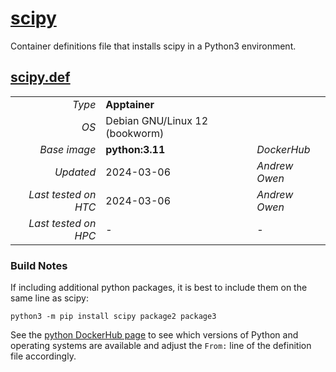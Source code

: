 # [scipy](/software/Python/scipy)

Container definitions file that installs scipy in a Python3 environment.

## [scipy.def](scipy.def)

| | | |
| ---: | :--- | :--- |
| *Type* | **Apptainer** | |
| *OS* | Debian GNU/Linux 12 (bookworm) | |
| *Base image* | **python:3.11** | *DockerHub* |
| *Updated* | 2024-03-06 | *Andrew Owen* |
| *Last tested on HTC* | 2024-03-06 | *Andrew Owen* |
| *Last tested on HPC* | - | - |

### Build Notes

If including additional python packages, it is best to include them on the same 
line as scipy:

```
python3 -m pip install scipy package2 package3
```

See the [python DockerHub page](https://hub.docker.com/_/python/tags) to see 
which versions of Python and operating systems are available and adjust the 
`From:` line of the definition file accordingly.
